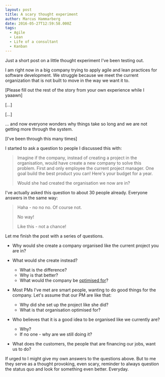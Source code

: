 ```yaml
---
layout: post
title: A scary thought experiment
author: Marcus Hammarberg
date: 2016-05-27T12:59:58.000Z
tags:
  - Agile
  - Lean
  - Life of a consultant
  - Kanban
---
```


Just a short post on a little thought experiment I've been testing out.

I am right now in a big company trying to apply agile and lean practices for software development. We struggle because we meet the current organization that is not built to move in the way we want it to.

[Please fill out the rest of the story from your own experience while I yaaawn]

[…]

[…]

… and now everyone wonders why things take so long and we are not getting more through the system.

[I've been through this many times]

<!-- excerpt-end -->

I started to ask a question to people I discussed this with:

> Imagine if the company, instead of creating a project in the organisation, would have create a new company to solve this problem. First and only employee the current project manager. One goal build the best product you can! Here's your budget for a year.
>
> Would she had created the organisation we now are in?

I've actually asked this question to about 30 people already. Everyone answers in the same way:

> Haha - no no no. Of course not.
>
> No way!
>
> Like this - not a chance!

Let me finish the post with a series of questions.

* Why would she create a company organised like the current project you are in?
* What would she create instead?

  * What is the difference?
  * Why is that better?
  * What would the company be [optimised for](http://www.marcusoft.net/2016/04/what-are-you-optimized-for-then.html)?
* Most PMs I've met are smart people, wanting to do good things for the company. Let's assume that our PM are like that:

  * Why did she set up the project like she did?
  * What is that organisation optimised for?
* Who believes that it is a good idea to be organised like we currently are?
  * Why?
  * If no one - why are we still doing it?

* What does the customers, the people that are financing our jobs, want us to do?

If urged to I might give my own answers to the questions above. But to me they serve as a thought provoking, even scary, reminder to always question the status quo and look for something even better. Everyday.
